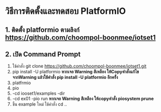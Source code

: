 # วิธีการติดตั้งและทดสอบ PlatformIO
## 1. ติดตั้ง platformio ตามลิงก์ https://github.com/choompol-boonmee/iotset1
## 2. เปิด Command Prompt
  1. ใช้คำสั่ง git clone https://github.com/choompol-boonmee/iotset1.git
  2. pip install -U platformio
     **หากเจอ Warning สีเหลือง ให้Copyคำสั่งแก้ไขจากWarning แล้วใช้คำสั่ง pip install -U platformio อีกครั้ง**
  4. platfrmio
  5. pio
  6. -cd iooset1/examples
     -dir
  6. -cd ex01
     -pio run
     **หากเจอ Warning สีเหลือง ให้copyคำสั่ง piosystem prune**
  7. ขึ้น example ใหม่ ใช้คำสั่ง cd ..

